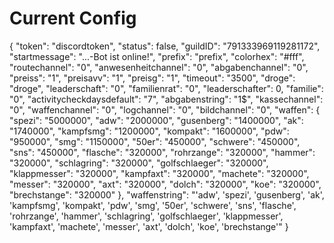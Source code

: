 # Current Config

{
  "token": "discordtoken",
  "status": false,
  "guildID": "791333969119281172",
  "startmessage": "...-Bot ist online!",
  "prefix": "prefix",
  "colorhex": "#fff",
  "routechannel": "0",
  "anwesenheitchannel": "0",
  "abgabenchannel": "0",
  "preiss": "1",
  "preisavv": "1",
  "preisg": "1",
  "timeout": "3500",
  "droge": "droge",
  "leaderschaft": "0",
  "familienrat": "0",
  "leaderschafter": 0,
  "familie": "0",
  "activitycheckdaysdefault": "7",
  "abgabenstring": "1$",
  "kassechannel": "0",
  "waffenchannel": "0",
  "logchannel": "0",
  "bildchannel": "0",
  "waffen": {
    "spezi": "5000000",
    "adw": "2000000",
    "gusenberg": "1400000",
    "ak": "1740000",
    "kampfsmg": "1200000",
    "kompakt": "1600000",
    "pdw": "950000",
    "smg": "1150000",
    "50er": "450000",
    "schwere": "450000",
    "sns": "450000",
    "flasche": "320000",
    "rohrzange": "320000",
    "hammer": "320000",
    "schlagring": "320000",
    "golfschlaeger": "320000",
    "klappmesser": "320000",
    "kampfaxt": "320000",
    "machete": "320000",
    "messer": "320000",
    "axt": "320000",
    "dolch": "320000",
    "koe": "320000",
    "brechstange": "320000"
  },
 "waffenstring": "'adw', 'spezi', 'gusenberg', 'ak', 'kampfsmg', 'kompakt', 'pdw', 'smg', '50er', 'schwere', 'sns', 'flasche', 'rohrzange', 'hammer', 'schlagring', 'golfschlaeger', 'klappmesser', 'kampfaxt', 'machete', 'messer', 'axt', 'dolch', 'koe', 'brechstange'"
}
